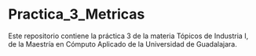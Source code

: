 # Practica_3_Metricas
Este repositorio contiene la práctica 3 de la materia Tópicos de Industria I, de la Maestría en Cómputo Aplicado de la Universidad de Guadalajara.
